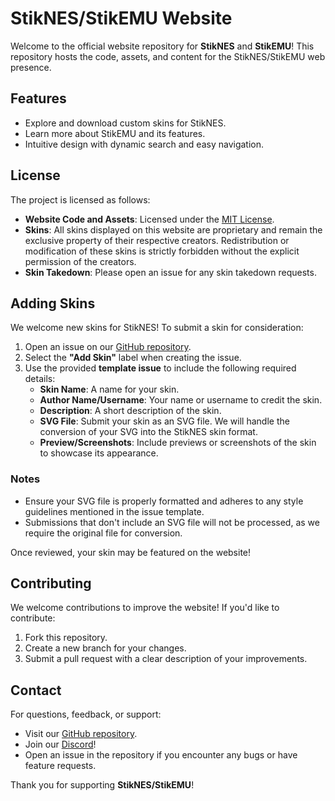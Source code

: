 # StikNES/StikEMU Website

Welcome to the official website repository for **StikNES** and **StikEMU**! This repository hosts the code, assets, and content for the StikNES/StikEMU web presence.

## Features

- Explore and download custom skins for StikNES.
- Learn more about StikEMU and its features.
- Intuitive design with dynamic search and easy navigation.

## License

The project is licensed as follows:

- **Website Code and Assets**: Licensed under the [MIT License](https://github.com/StikEMU/StikNES-Site/blob/main/LICENSE).
- **Skins**: All skins displayed on this website are proprietary and remain the exclusive property of their respective creators. Redistribution or modification of these skins is strictly forbidden without the explicit permission of the creators.
- **Skin Takedown**: Please open an issue for any skin takedown requests.

## Adding Skins

We welcome new skins for StikNES! To submit a skin for consideration:

1. Open an issue on our [GitHub repository](https://github.com/StikEMU/StikNES-Site/issues).
2. Select the **"Add Skin"** label when creating the issue.
3. Use the provided **template issue** to include the following required details:
   - **Skin Name**: A name for your skin.
   - **Author Name/Username**: Your name or username to credit the skin.
   - **Description**: A short description of the skin.
   - **SVG File**: Submit your skin as an SVG file. We will handle the conversion of your SVG into the StikNES skin format.
   - **Preview/Screenshots**: Include previews or screenshots of the skin to showcase its appearance.

### Notes
- Ensure your SVG file is properly formatted and adheres to any style guidelines mentioned in the issue template.
- Submissions that don't include an SVG file will not be processed, as we require the original file for conversion.

Once reviewed, your skin may be featured on the website!

## Contributing

We welcome contributions to improve the website! If you'd like to contribute:
1. Fork this repository.
2. Create a new branch for your changes.
3. Submit a pull request with a clear description of your improvements.

## Contact

For questions, feedback, or support:
- Visit our [GitHub repository](https://github.com/StikEMU/StikNES-Site).
- Join our [Discord](https://discord.gg/a6qxs97Gun)!
- Open an issue in the repository if you encounter any bugs or have feature requests.

Thank you for supporting **StikNES/StikEMU**!

